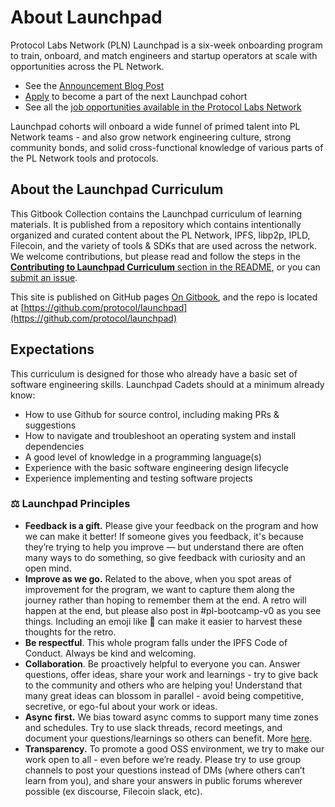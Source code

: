 # About Launchpad

Protocol Labs Network (PLN) Launchpad is a six-week onboarding program to train, onboard, and match engineers and startup operators at scale with opportunities across the PL Network.

* See the [Announcement Blog Post](https://protocol.ai/blog/announcing-pl-launchpad/)
* [Apply](https://boards.greenhouse.io/protocollabs/jobs/4305898004?gh_src=8ab0a83a4us) to become a part of the next Launchpad cohort
* See all the [job opportunities available in the Protocol Labs Network](https://protocol.getro.com/companies?page=2)

Launchpad cohorts will onboard a wide funnel of primed talent into PL Network teams - and also grow network engineering culture, strong community bonds, and solid cross-functional knowledge of various parts of the PL Network tools and protocols.

## About the Launchpad Curriculum

This Gitbook Collection contains the Launchpad curriculum of learning materials. It is published from a repository which contains intentionally organized and curated content about the PL Network, IPFS, libp2p, IPLD, Filecoin, and the variety of tools & SDKs that are used across the network. We welcome contributions, but please read and follow the steps in the [**Contributing to Launchpad Curriculum** section in the README](./README.md), or you can [submit an issue](https://github.com/protocol/launchpad/issues).

This site is published on GitHub pages [On Gitbook](https://app.gitbook.com/o/-L\_E2woSLfhpBp2IPz9k/s/dJC0yfHL6n4VMktmNXWq/), and the repo is located at [https://github.com/protocol/launchpad](https://github.com/protocol/launchpad)

## Expectations

This curriculum is designed for those who already have a basic set of software engineering skills. Launchpad Cadets should at a minimum already know:

* How to use Github for source control, including making PRs & suggestions
* How to navigate and troubleshoot an operating system and install dependencies
* A good level of knowledge in a programming language(s)
* Experience with the basic software engineering design lifecycle
* Experience implementing and testing software projects


### ⚖️ Launchpad Principles

* **Feedback is a gift.** Please give your feedback on the program and how we can make it better! If someone gives you feedback, it's because they’re trying to help you improve — but understand there are often many ways to do something, so give feedback with curiosity and an open mind.
* **Improve as we go.** Related to the above, when you spot areas of improvement for the program, we want to capture them along the journey rather than hoping to remember them at the end. A retro will happen at the end, but please also post in #pl-bootcamp-v0 as you see things. Including an emoji like 🤔 can make it easier to harvest these thoughts for the retro.
* **Be respectful**. This whole program falls under the IPFS Code of Conduct. Always be kind and welcoming.
* **Collaboration**. Be proactively helpful to everyone you can. Answer questions, offer ideas, share your work and learnings - try to give back to the community and others who are helping you! Understand that many great ideas can blossom in parallel - avoid being competitive, secretive, or ego-ful about your work or ideas.
* **Async first.** We bias toward async comms to support many time zones and schedules. Try to use slack threads, record meetings, and document your questions/learnings so others can benefit. More [here](https://app.gitbook.com/s/-M4ooPzkIHGnAcvo99dy/how-we-work/async-work).
* **Transparency.** To promote a good OSS environment, we try to make our work open to all - even before we’re ready. Please try to use group channels to post your questions instead of DMs (where others can’t learn from you), and share your answers in public forums wherever possible (ex discourse, Filecoin slack, etc).

